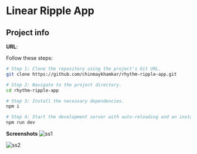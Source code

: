 # Linear Ripple App
## Project info

**URL**: 

Follow these steps:

```sh
# Step 1: Clone the repository using the project's Git URL.
git clone https://github.com/chinmaykhamkar/rhythm-ripple-app.git

# Step 2: Navigate to the project directory.
cd rhythm-ripple-app

# Step 3: Install the necessary dependencies.
npm i

# Step 4: Start the development server with auto-reloading and an instant preview.
npm run dev
```

**Screenshots**
![ss1](https://github.com/user-attachments/assets/7c655c15-b8d0-4974-8dad-479a37678f36)

![ss2](https://github.com/user-attachments/assets/5a2d9efb-4225-49ca-9a15-6ea6fea57c02)

